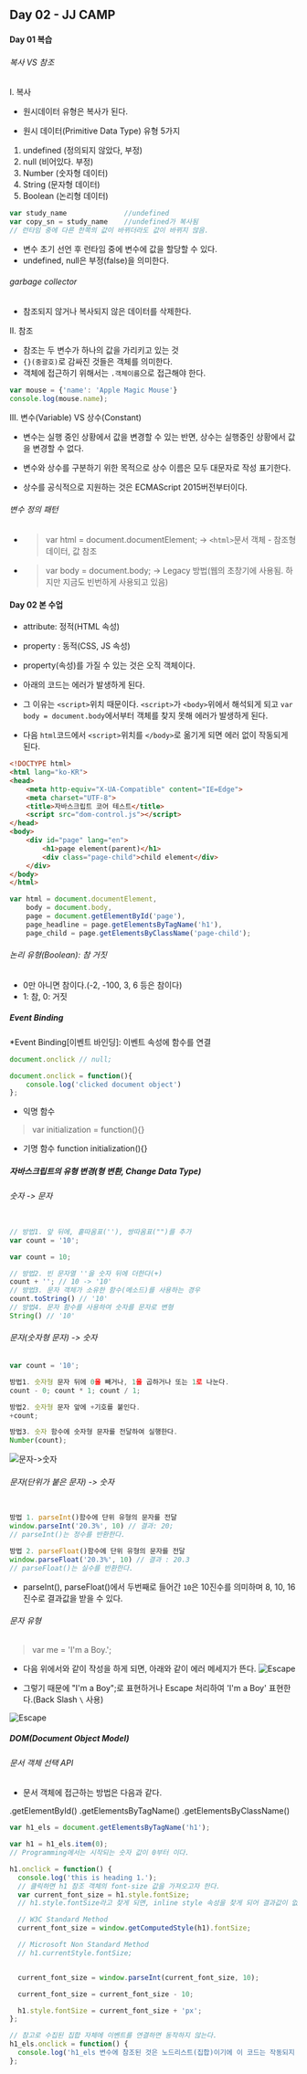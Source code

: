 ## Day 02 - JJ CAMP

#### Day 01 복습

###### 복사 VS 참조

I. 복사

* 원시데이터 유형은 복사가 된다.

* 원시 데이터(Primitive Data Type) 유형 5가지
 1. undefined (정의되지 않았다, 부정)
 2. null 	  (비어있다. 부정)
 3. Number	  (숫자형 데이터)
 4. String	  (문자형 데이터)
 5. Boolean	  (논리형 데이터)

```js
var study_name 				//undefined
var copy_sn = study_name 	//undefined가 복사됨
// 런타임 중에 다른 한쪽의 값이 바뀌더라도 값이 바뀌지 않음.

```
* 변수 초기 선언 후 런타임 중에 변수에 값을 할당할 수 있다.
* undefined, null은 부정(false)을 의미한다.

###### garbage collector  

* 참조되지 않거나 복사되지 않은 데이터를 삭제한다.  



II. 참조

* 참조는 두 변수가 하나의 값을 가리키고 있는 것
* `{}(중괄호)`로 감싸진 것들은 객체를 의미한다.
* 객체에 접근하기 위해서는 `.객체이름`으로 접근해야 한다.

```js
var mouse = {'name': 'Apple Magic Mouse'}
console.log(mouse.name);

```
  

III. 변수(Variable) VS 상수(Constant)  

* 변수는 실행 중인 상황에서 값을 변경할 수 있는 반면, 상수는 실행중인 상황에서 값을 변경할 수 없다.

* 변수와 상수를 구분하기 위한 목적으로 상수 이름은 모두 대문자로 작성 표기한다.

* 상수를 공식적으로 지원하는 것은 ECMAScript 2015버전부터이다.


###### 변수 정의 패턴

* > var html = document.documentElement; -> `<html>`문서 객체 - 참조형 데이터, 값 참조
* > var body = document.body; -> Legacy 방법(웹의 초창기에 사용됨. 하지만 지금도 빈번하게 사용되고 있음)


#### Day 02 본 수업

* attribute: 정적(HTML 속성)
* property : 동적(CSS, JS 속성)

* property(속성)를 가질 수 있는 것은 오직 객체이다.  


* 아래의 코드는 에러가 발생하게 된다.
* 그 이유는 `<script>`위치 때문이다. `<script>`가 `<body>`위에서 해석되게 되고 `var body = document.body`에서부터 객체를 찾지 못해 에러가 발생하게 된다.
* 다음 `html`코드에서 `<script>`위치를 `</body>`로 옮기게 되면 에러 없이 작동되게 된다. 

```html
<!DOCTYPE html>
<html lang="ko-KR">
<head>
	<meta http-equiv="X-UA-Compatible" content="IE=Edge">
	<meta charset="UTF-8">
	<title>자바스크립트 코어 테스트</title>
	<script src="dom-control.js"></script>
</head>
<body>
	<div id="page" lang="en">
		<h1>page element(parent)</h1>
		<div class="page-child">child element</div>
	</div>
</body>
</html>
```

```js
var html = document.documentElement, 
	body = document.body,
	page = document.getElementById('page'),
	page_headline = page.getElementsByTagName('h1'),
	page_child = page.getElementsByClassName('page-child');
```


###### 논리 유형(Boolean): 참 거짓
* 0만 아니면 참이다.(-2, -100, 3, 6 등은 참이다)
* 1: 참,	0: 거짓


##### Event Binding

*Event Binding[이벤트 바인딩]: 이벤트 속성에 함수를 연결
 
```js
document.onclick // null;

document.onclick = function(){
	console.log('clicked document object')
};
```

* 익명 함수
> var initialization = function(){}

* 기명 함수
function initialization(){}


##### 자바스크립트의 유형 변경(형 변환, Change Data Type)

###### 숫자 -> 문자  


```js

// 방법1. 앞 뒤에, 홑따옴표(''), 쌍따옴표("")를 추가
var count = '10';

var count = 10;

// 방법2. 빈 문자열 ''을 숫자 뒤에 더한다(+)
count + ''; // 10 -> '10'
// 방법3. 문자 객체가 소유한 함수(메소드)를 사용하는 경우
count.toString() // '10'
// 방법4. 문자 함수를 사용하여 숫자를 문자로 변형
String() // '10'
```

###### 문자(숫자형 문자) -> 숫자  


```js
var count = '10';

방법1. 숫자형 문자 뒤에 0을 빼거나, 1을 곱하거나 또는 1로 나눈다.
count - 0; count * 1; count / 1;

방법2. 숫자형 문자 앞에 +기호를 붙인다.
+count;

방법3. 숫자 함수에 숫자형 문자를 전달하여 실행한다.
Number(count);
```
![문자->숫자](screenshot/stringToNumber.png)

###### 문자(단위가 붙은 문자) -> 숫자  


```js  

방법 1. parseInt()함수에 단위 유형의 문자를 전달
window.parseInt('20.3%', 10) // 결과: 20;
// parseInt()는 정수를 반환한다.

방법 2. parseFloat()함수에 단위 유형의 문자를 전달
window.parseFloat('20.3%', 10) // 결과 : 20.3
// parseFloat()는 실수를 반환한다.

```
* parseInt(), parseFloat()에서 두번째로 들어간 `10`은 10진수를 의미하며 8, 10, 16진수로 결과값을 받을 수 있다.


###### 문자 유형

> var me = 'I'm a Boy.'; 
* 다음 위에서와 같이 작성을 하게 되면, 아래와 같이 에러 메세지가 뜬다. 
![Escape](screenshot/escape(error).png)

* 그렇기 때문에 "I'm a Boy";로 표현하거나
Escape 처리하여 'I\'m a Boy' 표현한다.(Back Slash `\` 사용)

![Escape](screenshot/using_escape.png)


##### DOM(Document Object Model)

###### 문서 객체 선택 API

* 문서 객체에 접근하는 방법은 다음과 같다.

.getElementById()
.getElementsByTagName()
.getElementsByClassName()

```js
var h1_els = document.getElementsByTagName('h1'); 

var h1 = h1_els.item(0); 
// Programming에서는 시작되는 숫자 값이 0부터 이다.

h1.onclick = function() {
  console.log('this is heading 1.');
  // 클릭하면 h1 참조 객체의 font-size 값을 가져오고자 한다.
  var current_font_size = h1.style.fontSize;
  // h1.style.fontSize라고 찾게 되면, inline style 속성을 찾게 되어 결과값이 없게 된다.

  // W3C Standard Method
  current_font_size = window.getComputedStyle(h1).fontSize;

  // Microsoft Non Standard Method
  // h1.currentStyle.fontSize;


  current_font_size = window.parseInt(current_font_size, 10);

  current_font_size = current_font_size - 10;

  h1.style.fontSize = current_font_size + 'px';
};

// 참고로 수집된 집합 자체에 이벤트를 연결하면 동작하지 않는다.
h1_els.onclick = function() {
  console.log('h1_els 변수에 참조된 것은 노드리스트(집합)이기에 이 코드는 작동되지 않는다.');
};
```

